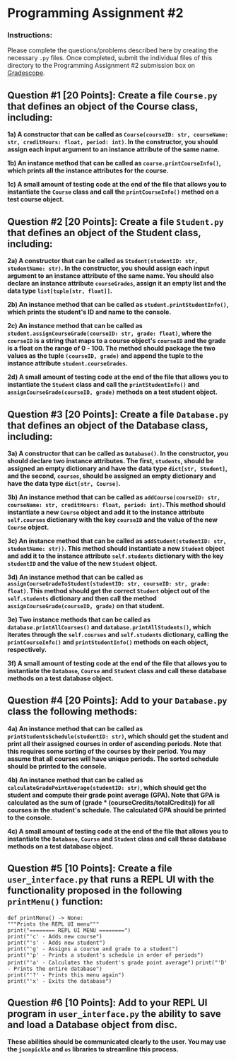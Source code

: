 # Programming Assignment #2

### Instructions:

Please complete the questions/problems described here by creating the necessary `.py` files. Once completed,
submit the individual files of this directory to the Programming Assignment #2 submission box on
[Gradescope](https://www.gradescope.com/).

## Question #1 [20 Points]: Create a file `Course.py` that defines an object of the Course class, including:

**1a) A constructor that can be called as `Course(courseID: str, courseName: str, creditHours: float, period: int)`.
In the constructor, you should assign each input argument to an instance attribute of the same name.**

**1b) An instance method that can be called as `course.printCourseInfo()`, which prints all the instance attributes
for the course.**

**1c) A small amount of testing code at the end of the file that allows you to instantiate the `Course` class and
call the `printCourseInfo()` method on a test course object.**

## Question #2 [20 Points]: Create a file `Student.py` that defines an object of the Student class, including:

**2a) A constructor that can be called as `Student(studentID: str, studentName: str)`. In the constructor,
you should assign each input argument to an instance attribute of the same name. You should also declare an
instance attribute `courseGrades`, assign it an empty list and the data type `list[tuple[str, float]]`.**

**2b) An instance method that can be called as `student.printStudentInfo()`, which prints the student's ID and name
to the console.**

**2c) An instance method that can be called as `student.assignCourseGrade(courseID: str, grade: float)`, where the
`courseID` is a string that maps to a course object's `courseID` and the grade is a float on the range of 0 - 100.
The method should package the two values as the tuple `(courseID, grade)` and append the tuple to the instance
attribute `student.courseGrades`.**

**2d) A small amount of testing code at the end of the file that allows you to instantiate the `Student` class and
call the `printStudentInfo()` and `assignCourseGrade(courseID, grade)` methods on a test student object.**

## Question #3 [20 Points]: Create a file `Database.py` that defines an object of the Database class, including:

**3a) A constructor that can be called as `Database()`. In the constructor, you should declare two instance attributes.
The first, `students`, should be assigned an empty dictionary and have the data type `dict[str, Student]`, and the
second, `courses`, should be assigned an empty dictionary and have the data type `dict[str, Course]`.**

**3b) An instance method that can be called as `addCourse(courseID: str, courseName: str, creditHours: float,
period: int)`. This method should instantiate a new `Course` object and add it to the instance attribute `self.courses`
dictionary with the key `courseID` and the value of the new `Course` object.**

**3c) An instance method that can be called as `addStudent(studentID: str, studentName: str))`. This method should
instantiate a new `Student` object and add it to the instance attribute `self.students` dictionary with the key
`studentID` and the value of the new `Student` object.**

**3d) An instance method that can be called as `assignCourseGradeToStudent(studentID: str, courseID: str,
grade: float)`. This method should get the correct `Student` object out of the `self.students` dictionary and then call
the method `assignCourseGrade(courseID, grade)` on that student.**

**3e) Two instance methods that can be called as `database.printAllCourses()` and `database.printAllStudents()`, which
iterates through the `self.courses` and `self.students` dictionary, calling the `printCourseInfo()` and
`printStudentInfo()` methods on each object, respectively.**

**3f) A small amount of testing code at the end of the file that allows you to instantiate the `Database`, `Course` and
`Student` class and call these database methods on a test database object.**

## Question #4 [20 Points]: Add to your `Database.py` class the following methods:

**4a) An instance method that can be called as `printStudentsSchedule(studentID: str)`, which should get the student
and print all their assigned courses in order of ascending periods. Note that this requires some sorting of the courses
by their period. You may assume that all courses will have unique periods. The sorted schedule should be printed to the
console.**

**4b) An instance method that can be called as `calculateGradePointAverage(studentID: str)`, which should get the
student and compute their grade point average (GPA). Note that GPA is calculated as the sum of
(grade * (courseCredits/totalCredits)) for all courses in the student's schedule. The calculated GPA should be printed
to the console.**

**4c) A small amount of testing code at the end of the file that allows you to instantiate the `Database`, `Course` and
`Student` class and call these database methods on a test database object.**

## Question #5 [10 Points]: Create a file `user_interface.py` that runs a REPL UI with the functionality proposed in the following `printMenu()` function:

`def printMenu() -> None:`      
`"""Prints the REPL UI menu"""`   
`print("======== REPL UI MENU ========")`   
`print("'c' - Adds new course")`   
`print("'s' - Adds new student")`   
`print("'g' - Assigns a course and grade to a student")`   
`print("'p' - Prints a student's schedule in order of periods")`   
`print("'a' - Calculates the student's grade point average")`
`print("'D' - Prints the entire database")`   
`print("'?' - Prints this menu again")`   
`print("'x' - Exits the database")`

## Question #6 [10 Points]: Add to your REPL UI program in `user_interface.py` the ability to save and load a Database object from disc.

**These abilities should be communicated clearly to the user. You may use the `jsonpickle` and `os` libraries to
streamline this process.**